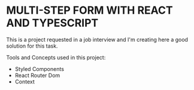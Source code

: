 # MULTI-STEP FORM WITH REACT AND TYPESCRIPT

This is a project requested in a job interview and I'm creating here a good solution for this task.

Tools and Concepts used in this project:

<ul>
    <li>Styled Components</li>
    <li>React Router Dom</li>
    <li>Context</li>
</ul>